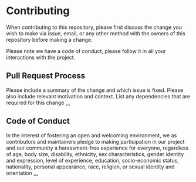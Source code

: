 # Contributing

When contributing to this repository, please first discuss the change you wish to make via issue,
email, or any other method with the owners of this repository before making a change. 

Please note we have a code of conduct, please follow it in all your interactions with the project.

## Pull Request Process

Please include a summary of the change and which issue is fixed. Please also include relevant motivation and context. List any dependencies that are required for this change [...](https://github.com/onlyLTY/golang-tmdb/blob/master/.github/pull_request_template.md)

## Code of Conduct

In the interest of fostering an open and welcoming environment, we as contributors and maintainers pledge to making participation in our project and our community a harassment-free experience for everyone, regardless of age, body size, disability, ethnicity, sex characteristics, gender identity and expression, level of experience, education, socio-economic status, nationality, personal appearance, race, religion, or sexual identity and orientation [...](https://github.com/onlyLTY/golang-tmdb/blob/master/CODE_OF_CONDUCT.md)
